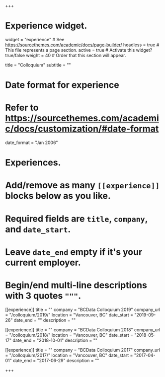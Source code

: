 +++
# Experience widget.
widget = "experience"  # See https://sourcethemes.com/academic/docs/page-builder/
headless = true  # This file represents a page section.
active = true  # Activate this widget? true/false
weight = 40  # Order that this section will appear.

title = "Colloquium"
subtitle = ""

# Date format for experience
#   Refer to https://sourcethemes.com/academic/docs/customization/#date-format
date_format = "Jan 2006"

# Experiences.
#   Add/remove as many `[[experience]]` blocks below as you like.
#   Required fields are `title`, `company`, and `date_start`.
#   Leave `date_end` empty if it's your current employer.
#   Begin/end multi-line descriptions with 3 quotes `"""`.
[[experience]]
  title = ""
  company = "BCData Colloquium 2019"
  company_url = "/colloquium/2019/"
  location = "Vancouver, BC"
  date_start = "2019-09-26"
  date_end = ""
  description = ""

[[experience]]
  title = ""
  company = "BCData Colloquium 2018"
  company_url = "/colloquium/2018/"
  location = "Vancouver, BC"
  date_start = "2018-05-17"
  date_end = "2018-10-01"
  description = ""

[[experience]]
  title = ""
  company = "BCData Colloquium 2017"
  company_url = "/colloquium/2017/"
  location = "Vancouver, BC"
  date_start = "2017-04-01"
  date_end = "2017-06-29"
  description = ""

+++
